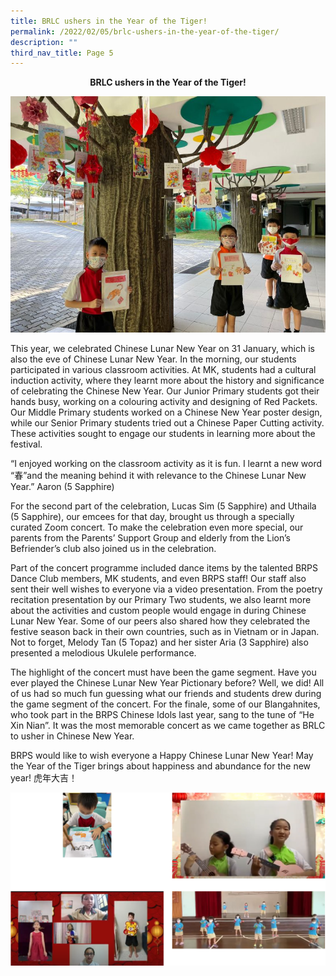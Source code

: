 ```yaml
---
title: BRLC ushers in the Year of the Tiger!
permalink: /2022/02/05/brlc-ushers-in-the-year-of-the-tiger/
description: ""
third_nav_title: Page 5
---
```


<p style="text-align: center;"><strong>BRLC ushers in the Year of the Tiger!</strong></p>
<img src="/images/IMG-20220203-WA0013-768x576.jpg">
<p>This year, we celebrated Chinese Lunar New Year on 31 January, which is also the eve of Chinese Lunar New Year. In the morning, our students participated in various classroom activities. At MK, students had a cultural induction activity, where they learnt more about the history and significance of celebrating the Chinese New Year. Our Junior Primary students got their hands busy, working on a colouring activity and designing of Red Packets. Our Middle Primary students worked on a Chinese New Year poster design, while our Senior Primary students tried out a Chinese Paper Cutting activity. These activities sought to engage our students in learning more about the festival.</p>
<p>&ldquo;I enjoyed working on the classroom activity as it is fun. I learnt a new word &ldquo;春&rdquo;and the meaning behind it with relevance to the Chinese Lunar New Year.&rdquo; Aaron (5 Sapphire)</p>
<p>For the second part of the celebration, Lucas Sim (5 Sapphire) and Uthaila (5 Sapphire), our emcees for that day, brought us through a specially curated Zoom concert. To make the celebration even more special, our parents from the Parents&rsquo; Support Group and elderly from the Lion&rsquo;s Befriender&rsquo;s club also joined us in the celebration.</p>
<p>Part of the concert programme included dance items by the talented BRPS Dance Club members, MK students, and even BRPS staff! Our staff also sent their well wishes to everyone via a video presentation. From the poetry recitation presentation by our Primary Two students, we also learnt more about the activities and custom people would engage in during Chinese Lunar New Year. Some of our peers also shared how they celebrated the festive season back in their own countries, such as in Vietnam or in Japan. Not to forget, Melody Tan (5 Topaz) and her sister Aria (3 Sapphire) also presented a melodious Ukulele performance.</p>
<p>The highlight of the concert must have been the game segment. Have you ever played the Chinese Lunar New Year Pictionary before? Well, we did! All of us had so much fun guessing what our friends and students drew during the game segment of the concert. For the finale, some of our Blangahnites, who took part in the BRPS Chinese Idols last year, sang to the tune of &ldquo;He Xin Nian&rdquo;. It was the most memorable concert as we came together as BRLC to usher in Chinese New Year.</p>
<p>BRPS would like to wish everyone a Happy Chinese Lunar New Year! May the Year of the Tiger brings about happiness and abundance for the new year! 虎年大吉！</p>
<img src="/images/tiger.png">
